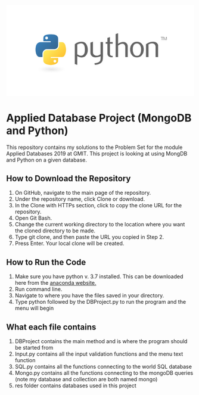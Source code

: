 ![Python Banner](/images/python-banner.jpg)
# Applied Database Project (MongoDB and Python)

This repository contains my solutions to the Problem Set for the module Applied Databases 2019 at GMIT.
This project is looking at using MongDB and Python on a given database.

## How to Download the Repository
1. On GitHub, navigate to the main page of the repository.
2. Under the repository name, click Clone or download.
3. In the Clone with HTTPs section, click to copy the clone URL for the repository.
4. Open Git Bash.
5. Change the current working directory to the location where you want the cloned directory to be made.
6. Type git clone, and then paste the URL you copied in Step 2.
7. Press Enter. Your local clone will be created.

## How to Run the Code
1. Make sure you have python v. 3.7 installed. This can be downloaded here from the [anaconda website.](https://www.anaconda.com/distribution/)
2. Run command line.
3. Navigate to where you have the files saved in your directory.
4. Type python followed by the DBProject.py to run the program and the menu will begin

## What each file contains
1. DBProject contains the main method and is where the program should be started from
2. Input.py contains all the input validation functions and the menu text function
3. SQL.py contains all the functions connecting to the world SQL database
4. Mongo.py contains all the functions connecting to the mongoDB queries (note my database and collection are both named mongo)
5. res folder contains databases used in this project
